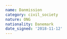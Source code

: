 ```yaml
---
name: Danmission
category: civil_society
nature: ONG
nationality: Danemark
date_signed: '2018-11-12'
---
```

    